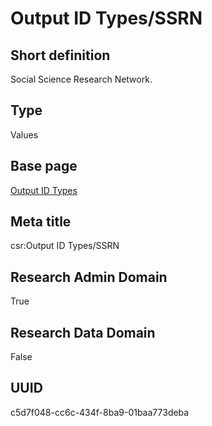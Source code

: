 # Output ID Types/SSRN
## Short definition
Social Science Research Network.
## Type
Values
## Base page
[Output ID Types](../../Objects/Output%20ID%20Types.md)
## Meta title
csr:Output ID Types/SSRN
## Research Admin Domain
True
## Research Data Domain
False
## UUID
c5d7f048-cc6c-434f-8ba9-01baa773deba
